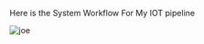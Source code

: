 Here is the System Workflow For My IOT pipeline

![joe](https://cdn.discordapp.com/attachments/835750351621718030/1033719923840651294/Untitled-2022-09-28-1846.png)